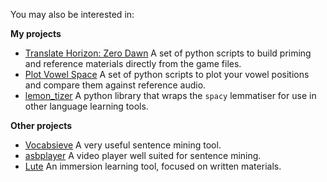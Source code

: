 You may also be interested in:

**My projects**

- [Translate Horizon: Zero Dawn](https://github.com/jonathanfox5/translate_horizon_zero_dawn) A set of python scripts to build priming and reference materials directly from the game files.
- [Plot Vowel Space](https://github.com/jonathanfox5/plot_vowel_space) A set of python scripts to plot your vowel positions and compare them against reference audio.
- [lemon_tizer](https://github.com/jonathanfox5/lemon_tizer) A python library that wraps the `spacy` lemmatiser for use in other language learning tools.

**Other projects**

- [Vocabsieve](https://github.com/FreeLanguageTools/vocabsieve/) A very useful sentence mining tool.
- [asbplayer](https://chromewebstore.google.com/detail/asbplayer-language-learni/hkledmpjpaehamkiehglnbelcpdflcab?pli=1) A video player well suited for sentence mining.
- [Lute](https://github.com/LuteOrg/lute-v3) An immersion learning tool, focused on written materials.
